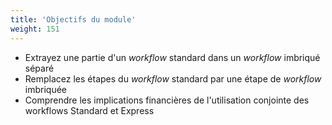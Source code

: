 ```yaml
---
title: 'Objectifs du module'
weight: 151
---
```


- Extrayez une partie d'un *workflow* standard dans un *workflow* imbriqué séparé
- Remplacez les étapes du *workflow* standard par une étape de *workflow* imbriquée
- Comprendre les implications financières de l'utilisation conjointe des workflows Standard et Express
